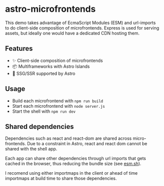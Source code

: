 # astro-microfrontends

This demo takes advantage of EcmaScript Modules (ESM) and url-imports to do client-side composition of microfrontends. Express is used for serving assets, but ideally one would have a dedicated CDN hosting them.

## Features

- ✨ Client-side composition of microfrontends
- 📦 Multiframeworks with Astro Islands
- 🚀 SSG/SSR supported by Astro

## Usage

- Build each microfrontend with `npm run build`
- Start each microfrontend with `node server.js`
- Start the shell with `npm run dev`

## Shared dependencies

Dependencies such as react and react-dom are shared across micro-frontends. Due to a constraint in Astro, react and react dom cannot be shared with the shell app.

Each app can share other dependencies through url imports that gets cached in the browser, thus reducing the bundle size (see [esm.sh](https://esm.sh/)).

I recomend using either importmaps in the client or ahead of time importmaps at build time to share those dependencies.
